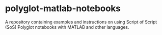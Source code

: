 # polyglot-matlab-notebooks
A repository containing examples and instructions on using Script of Script (SoS) Polyglot notebooks with MATLAB and other languages.
